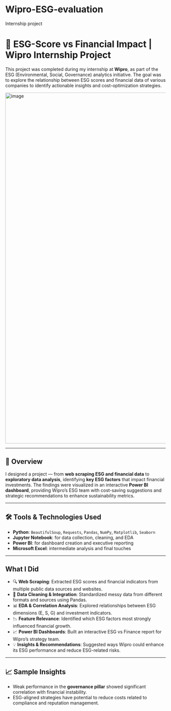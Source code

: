 # Wipro-ESG-evaluation
Internship project
# 🌿 ESG-Score vs Financial Impact | Wipro Internship Project

This project was completed during my internship at **Wipro**, as part of the ESG (Environmental, Social, Governance) analytics initiative. The goal was to explore the relationship between ESG scores and financial data of various companies to identify actionable insights and cost-optimization strategies.

<img width="2047" height="1099" alt="image" src="https://github.com/user-attachments/assets/3207655c-dec8-4694-bedc-94985b172338" />

---

## 📌 Overview

I designed a project  — from **web scraping ESG and financial data** to **exploratory data analysis**, identifying **key ESG factors** that impact financial investments. The findings were visualized in an interactive **Power BI dashboard**, providing Wipro’s ESG team with cost-saving suggestions and strategic recommendations to enhance sustainability metrics.

---

## 🛠️ Tools & Technologies Used

- **Python**: `BeautifulSoup`, `Requests`, `Pandas`, `NumPy`, `Matplotlib`, `Seaborn`
- **Jupyter Notebook**: for data collection, cleaning, and EDA
- **Power BI**: for dashboard creation and executive reporting
- **Microsoft Excel**: intermediate analysis and final touches

---

##  What I Did

- 🔍 **Web Scraping**: Extracted ESG scores and financial indicators from multiple public data sources and websites.
- 🧼 **Data Cleaning & Integration**: Standardized messy data from different formats and sources using Pandas.
- 📊 **EDA & Correlation Analysis**: Explored relationships between ESG dimensions (E, S, G) and investment indicators.
- 📉 **Feature Relevance**: Identified which ESG factors most strongly influenced financial growth.
- 📈 **Power BI Dashboards**: Built an interactive ESG vs Finance report for Wipro’s strategy team.
- 💡 **Insights & Recommendations**: Suggested ways Wipro could enhance its ESG performance and reduce ESG-related risks.

---

## 📈 Sample Insights
- Weak performance in the **governance pillar** showed significant correlation with financial instability.
- ESG-aligned strategies have potential to reduce costs related to compliance and reputation management.




